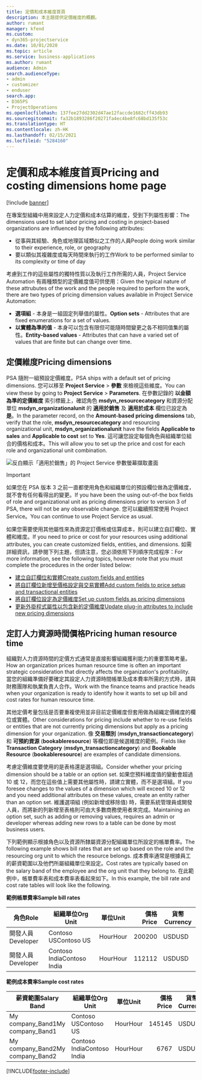 ```yaml
---
title: 定價和成本維度首頁
description: 本主題提供定價維度的概觀。
author: rumant
manager: kfend
ms.custom:
- dyn365-projectservice
ms.date: 10/01/2020
ms.topic: article
ms.service: business-applications
ms.author: rumant
audience: Admin
search.audienceType:
- admin
- customizer
- enduser
search.app:
- D365PS
- ProjectOperations
ms.openlocfilehash: 137fee27dd2302d47ae12faccde1682cff43db93
ms.sourcegitcommit: fa32b1893286f20271fa4ec4be8fc68bd135f53c
ms.translationtype: HT
ms.contentlocale: zh-HK
ms.lasthandoff: 02/15/2021
ms.locfileid: "5284160"
---
```

# <a name="pricing-and-costing-dimensions-home-page"></a><span data-ttu-id="61ef5-103">定價和成本維度首頁</span><span class="sxs-lookup"><span data-stu-id="61ef5-103">Pricing and costing dimensions home page</span></span>

[!include [banner](../includes/psa-now-project-operations.md)]

<span data-ttu-id="61ef5-104">在專案型組織中用來設定人力定價和成本估算的維度，受到下列屬性影響：</span><span class="sxs-lookup"><span data-stu-id="61ef5-104">The dimensions used to set labor pricing and costing in project-based organizations are influenced by the following attributes:</span></span>

- <span data-ttu-id="61ef5-105">從事與其經驗、角色或地理區域類似之工作的人員</span><span class="sxs-lookup"><span data-stu-id="61ef5-105">People doing work similar to their experience, role, or geography</span></span>
- <span data-ttu-id="61ef5-106">要以類似其複雜度或每天時間來執行的工作</span><span class="sxs-lookup"><span data-stu-id="61ef5-106">Work to be performed similar to its complexity or time of day</span></span>

<span data-ttu-id="61ef5-107">考慮到工作的這些屬性的獨特性質以及執行工作所需的人員，Project Service Automation 有兩種類型的定價維度值可供使用：</span><span class="sxs-lookup"><span data-stu-id="61ef5-107">Given the typical nature of these attrubutes of the work and the people required to perform the work, there are two types of pricing dimension values available in Project Service Automation:</span></span> 

- <span data-ttu-id="61ef5-108">**選項組** - 本身是一組固定列舉值的屬性。</span><span class="sxs-lookup"><span data-stu-id="61ef5-108">**Option sets** - Attributes that are fixed enumerations for a set of values.</span></span>
- <span data-ttu-id="61ef5-109">**以實體為準的值** - 本身可以包含有限但可能隨時間變更之各不相同值集的屬性。</span><span class="sxs-lookup"><span data-stu-id="61ef5-109">**Entity-based values** - Attributes that can have a varied set of values that are finite but can change over time.</span></span>

## <a name="pricing-dimensions"></a><span data-ttu-id="61ef5-110">定價維度</span><span class="sxs-lookup"><span data-stu-id="61ef5-110">Pricing dimensions</span></span>

<span data-ttu-id="61ef5-111">PSA 隨附一組預設定價維度。</span><span class="sxs-lookup"><span data-stu-id="61ef5-111">PSA ships with a default set of pricing dimensions.</span></span> <span data-ttu-id="61ef5-112">您可以移至 **Project Service** > **參數** 來檢視這些維度。</span><span class="sxs-lookup"><span data-stu-id="61ef5-112">You can view these by going to **Project Service** > **Parameters**.</span></span> <span data-ttu-id="61ef5-113">在參數記錄的 **以金額為準的定價維度** 索引標籤上，確認角色 **msdyn_resourcecategory** 和資源分配單位 **msdyn_organizationalunit** 的 **適用於銷售** 及 **適用於成本** 欄位已設定為 **是**。</span><span class="sxs-lookup"><span data-stu-id="61ef5-113">In the parameter record, on the **Amount-based pricing dimensions** tab, verify that the role, **msdyn_resourcecategory** and resourcing organizational unit, **msdyn_organizationalunit** have the fields **Applicable to sales** and **Applicable to cost** set to **Yes**.</span></span> <span data-ttu-id="61ef5-114">這可讓您設定每個角色與組織單位組合的價格和成本。</span><span class="sxs-lookup"><span data-stu-id="61ef5-114">This will allow you to set up the price and cost for each role and organizational unit combination.</span></span>

![反白顯示「適用於銷售」的 Project Service 參數螢幕擷取畫面](media/PS-OOB-parameters.png)

> [!IMPORTANT]
> <span data-ttu-id="61ef5-116">如果您在 PSA 版本 3 之前一直都使用角色和組織單位的預設欄位做為定價維度，就不會有任何看得出的變更。</span><span class="sxs-lookup"><span data-stu-id="61ef5-116">If you have been the using out-of-the box fields of role and organizational unit as pricing dimensions prior to version 3 of PSA, there will not be any observable change.</span></span> <span data-ttu-id="61ef5-117">您可以繼續照常使用 Project Service。</span><span class="sxs-lookup"><span data-stu-id="61ef5-117">You can continue to use Project Service as usual.</span></span> 

<span data-ttu-id="61ef5-118">如果您需要使用其他屬性來為資源定訂價格或估算成本，則可以建立自訂欄位、實體和維度。</span><span class="sxs-lookup"><span data-stu-id="61ef5-118">If you need to price or cost for your resources using additional attributes, you can create customized fields, entities, and dimensions.</span></span> <span data-ttu-id="61ef5-119">如需詳細資訊，請參閱下列主題，但請注意，您必須依照下列順序完成程序：</span><span class="sxs-lookup"><span data-stu-id="61ef5-119">For more information, see the following topics, however note that you must complete the procedures in the order listed below:</span></span>

- [<span data-ttu-id="61ef5-120">建立自訂欄位和實體</span><span class="sxs-lookup"><span data-stu-id="61ef5-120">Create custom fields and entities</span></span>](create-custom-fields-entities.md)
- [<span data-ttu-id="61ef5-121">將自訂欄位新增至價格設定與交易實體</span><span class="sxs-lookup"><span data-stu-id="61ef5-121">Add custom fields to price setup and transactional entities</span></span>](field-references.md)
- [<span data-ttu-id="61ef5-122">將自訂欄位設定為定價維度</span><span class="sxs-lookup"><span data-stu-id="61ef5-122">Set up custom fields as pricing dimensions</span></span>](set-up-pricing-dimensions.md)
- [<span data-ttu-id="61ef5-123">更新外掛程式屬性以包含新的定價維度</span><span class="sxs-lookup"><span data-stu-id="61ef5-123">Update plug-in attributes to include new pricing dimensions</span></span>](update-plug-in-attributes.md)

## <a name="pricing-human-resource-time"></a><span data-ttu-id="61ef5-124">定訂人力資源時間價格</span><span class="sxs-lookup"><span data-stu-id="61ef5-124">Pricing human resource time</span></span>
<span data-ttu-id="61ef5-125">組織對人力資源時間的定價方式通常是直接影響組織獲利能力的重要策略考量。</span><span class="sxs-lookup"><span data-stu-id="61ef5-125">How an organization prices human resource time is often an important strategic consideration that directly affects the organization's profitability.</span></span> <span data-ttu-id="61ef5-126">當您的組織準備好要確定其設定人力資源時間帳單及成本費率所需的方式時，請與財務團隊和執業負責人合作。</span><span class="sxs-lookup"><span data-stu-id="61ef5-126">Work with the finance teams and practice heads when your organization is ready to identify how it wants to set up bill and cost rates for human resource time.</span></span>

<span data-ttu-id="61ef5-127">其他定價考量包括是否要重複使用並非目前定價維度但套用做為組織定價維度的欄位或實體。</span><span class="sxs-lookup"><span data-stu-id="61ef5-127">Other considerations for pricing include whether to re-use fields or entities that are not currently pricing dimensions but apply as a pricing dimension for your organization.</span></span> <span data-ttu-id="61ef5-128">像 **交易類別** (**msdyn_transactioncategory**) 和 **可預約資源** (**bookableresource**) 等欄位即是候選維度的範例。</span><span class="sxs-lookup"><span data-stu-id="61ef5-128">Fields like **Transaction Category** (**msdyn_transactioncategory**) and **Bookable Resource** (**bookableresource**) are examples of candidate dimensions.</span></span> 

<span data-ttu-id="61ef5-129">考慮定價維度要使用的是表格還是選項組。</span><span class="sxs-lookup"><span data-stu-id="61ef5-129">Consider whether your pricing dimension should be a table or an option set.</span></span> <span data-ttu-id="61ef5-130">如果您預料維度值的變動會超過 10 或 12，而您在這些值上需要其他屬性時，請建立實體，而不是選項組。</span><span class="sxs-lookup"><span data-stu-id="61ef5-130">If you foresee changes to the values of a dimension which will exceed 10 or 12 and you need additional attributes on these values, create an entity rather than an option set.</span></span> <span data-ttu-id="61ef5-131">維護選項組 (例如新增或移除值) 時，需要系統管理員或開發人員，而將新的列新增至表格則可由大多數商務使用者來完成。</span><span class="sxs-lookup"><span data-stu-id="61ef5-131">Maintaining an option set, such as adding or removing values, requires an admin or developer whereas adding new rows to a table can be done by most business users.</span></span>

<span data-ttu-id="61ef5-132">下列範例顯示根據角色以及資源所隸屬資源分配組織單位所設定的帳單費率。</span><span class="sxs-lookup"><span data-stu-id="61ef5-132">The following example shows bill rates that are set up based on the role and the resourcing org unit to which the resource belongs.</span></span> <span data-ttu-id="61ef5-133">成本費率通常是根據員工的薪資範圍以及他們所屬組織單位來設定。</span><span class="sxs-lookup"><span data-stu-id="61ef5-133">Cost rates are typically based on the salary band of the employee and the org unit that they belong to.</span></span> <span data-ttu-id="61ef5-134">在此範例中，帳單費率表和成本費率表看起來如下。</span><span class="sxs-lookup"><span data-stu-id="61ef5-134">In this example, the bill rate and cost rate tables will look like the following.</span></span>

<span data-ttu-id="61ef5-135">**範例帳單費率**</span><span class="sxs-lookup"><span data-stu-id="61ef5-135">**Sample bill rates**</span></span>

| <span data-ttu-id="61ef5-136">角色</span><span class="sxs-lookup"><span data-stu-id="61ef5-136">Role</span></span>        | <span data-ttu-id="61ef5-137">組織單位</span><span class="sxs-lookup"><span data-stu-id="61ef5-137">Org Unit</span></span>    |<span data-ttu-id="61ef5-138">單位</span><span class="sxs-lookup"><span data-stu-id="61ef5-138">Unit</span></span>      |<span data-ttu-id="61ef5-139">價格</span><span class="sxs-lookup"><span data-stu-id="61ef5-139">Price</span></span>      |<span data-ttu-id="61ef5-140">貨幣</span><span class="sxs-lookup"><span data-stu-id="61ef5-140">Currency</span></span>  |
| ------------|-------------|----------|----------:|----------|
| <span data-ttu-id="61ef5-141">開發人員</span><span class="sxs-lookup"><span data-stu-id="61ef5-141">Developer</span></span>   | <span data-ttu-id="61ef5-142">Contoso US</span><span class="sxs-lookup"><span data-stu-id="61ef5-142">Contoso US</span></span>  |<span data-ttu-id="61ef5-143">Hour</span><span class="sxs-lookup"><span data-stu-id="61ef5-143">Hour</span></span> | <span data-ttu-id="61ef5-144">200</span><span class="sxs-lookup"><span data-stu-id="61ef5-144">200</span></span>|<span data-ttu-id="61ef5-145">USD</span><span class="sxs-lookup"><span data-stu-id="61ef5-145">USD</span></span>     |
| <span data-ttu-id="61ef5-146">開發人員</span><span class="sxs-lookup"><span data-stu-id="61ef5-146">Developer</span></span>   | <span data-ttu-id="61ef5-147">Contoso India</span><span class="sxs-lookup"><span data-stu-id="61ef5-147">Contoso India</span></span> |<span data-ttu-id="61ef5-148">Hour</span><span class="sxs-lookup"><span data-stu-id="61ef5-148">Hour</span></span>|   <span data-ttu-id="61ef5-149">112</span><span class="sxs-lookup"><span data-stu-id="61ef5-149">112</span></span>|<span data-ttu-id="61ef5-150">USD</span><span class="sxs-lookup"><span data-stu-id="61ef5-150">USD</span></span>     |


<span data-ttu-id="61ef5-151">**範例成本費率**</span><span class="sxs-lookup"><span data-stu-id="61ef5-151">**Sample cost rates**</span></span>

| <span data-ttu-id="61ef5-152">薪資範圍</span><span class="sxs-lookup"><span data-stu-id="61ef5-152">Salary Band</span></span>     | <span data-ttu-id="61ef5-153">組織單位</span><span class="sxs-lookup"><span data-stu-id="61ef5-153">Org Unit</span></span>    |<span data-ttu-id="61ef5-154">單位</span><span class="sxs-lookup"><span data-stu-id="61ef5-154">Unit</span></span>      |<span data-ttu-id="61ef5-155">價格</span><span class="sxs-lookup"><span data-stu-id="61ef5-155">Price</span></span>      |<span data-ttu-id="61ef5-156">貨幣</span><span class="sxs-lookup"><span data-stu-id="61ef5-156">Currency</span></span>  |
| ----------------|-------------|----------|----------:|----------|
| <span data-ttu-id="61ef5-157">My company_Band1</span><span class="sxs-lookup"><span data-stu-id="61ef5-157">My company_Band1</span></span> | <span data-ttu-id="61ef5-158">Contoso US</span><span class="sxs-lookup"><span data-stu-id="61ef5-158">Contoso US</span></span>  |<span data-ttu-id="61ef5-159">Hour</span><span class="sxs-lookup"><span data-stu-id="61ef5-159">Hour</span></span> | <span data-ttu-id="61ef5-160">145</span><span class="sxs-lookup"><span data-stu-id="61ef5-160">145</span></span>|<span data-ttu-id="61ef5-161">USD</span><span class="sxs-lookup"><span data-stu-id="61ef5-161">USD</span></span>     |
| <span data-ttu-id="61ef5-162">My company_Band2</span><span class="sxs-lookup"><span data-stu-id="61ef5-162">My company_Band2</span></span> | <span data-ttu-id="61ef5-163">Contoso India</span><span class="sxs-lookup"><span data-stu-id="61ef5-163">Contoso India</span></span> |<span data-ttu-id="61ef5-164">Hour</span><span class="sxs-lookup"><span data-stu-id="61ef5-164">Hour</span></span>|   <span data-ttu-id="61ef5-165">67</span><span class="sxs-lookup"><span data-stu-id="61ef5-165">67</span></span>|<span data-ttu-id="61ef5-166">USD</span><span class="sxs-lookup"><span data-stu-id="61ef5-166">USD</span></span>     |


[!INCLUDE[footer-include](../includes/footer-banner.md)]